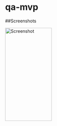 # qa-mvp

##Screenshots

<div id="images" style="#images { white-space: nowrap;}">
<img src="qa_mvp/screenshot/1.png" alt="Screenshot" width="150" height="300">
</div>
